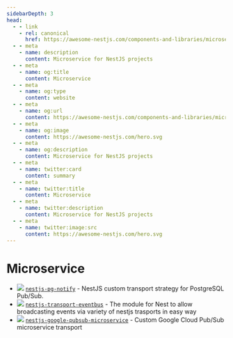 ```yaml
---
sidebarDepth: 3
head:
  - - link
    - rel: canonical
      href: https://awesome-nestjs.com/components-and-libraries/microservice.html
  - - meta
    - name: description
      content: Microservice for NestJS projects
  - - meta
    - name: og:title
      content: Microservice
  - - meta
    - name: og:type
      content: website
  - - meta
    - name: og:url
      content: https://awesome-nestjs.com/components-and-libraries/microservice.html
  - - meta
    - name: og:image
      content: https://awesome-nestjs.com/hero.svg
  - - meta
    - name: og:description
      content: Microservice for NestJS projects
  - - meta
    - name: twitter:card
      content: summary
  - - meta
    - name: twitter:title
      content: Microservice
  - - meta
    - name: twitter:description
      content: Microservice for NestJS projects
  - - meta
    - name: twitter:image:src
      content: https://awesome-nestjs.com/hero.svg
---
```


# Microservice

- ![](https://img.shields.io/github/stars/pvarentsov/nestjs-pg-notify.svg?style=flat-square) [`nestjs-pg-notify`](https://github.com/pvarentsov/nestjs-pg-notify) - NestJS custom transport strategy for PostgreSQL Pub/Sub.
- ![](https://img.shields.io/github/stars/sergey-telpuk/nestjs-transport-eventbus.svg?style=flat-square) [`nestjs-transport-eventbus`](https://github.com/sergey-telpuk/nestjs-transport-eventbus) - The module for Nest to allow broadcasting events via variety of nestjs trasports in easy way
- ![](https://img.shields.io/github/stars/p-fedyukovich/nestjs-google-pubsub-microservice.svg?style=flat-square) [`nestjs-google-pubsub-microservice`](https://github.com/p-fedyukovich/nestjs-google-pubsub-microservice) - Custom Google Cloud Pub/Sub microservice transport
